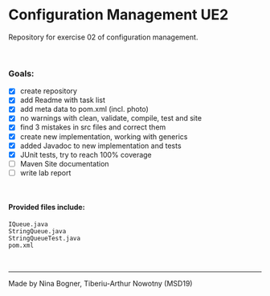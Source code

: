 # Configuration Management UE2

Repository for exercise 02 of configuration management.

<br />  

### Goals:

- [x] create repository
- [x] add Readme with task list
- [x] add meta data to pom.xml (incl. photo)
- [x] no warnings with clean, validate, compile, test and site
- [x] find 3 mistakes in src files and correct them
- [x] create new implementation, working with generics
- [x] added Javadoc to new implementation and tests
- [x] JUnit tests, try to reach 100% coverage
- [ ] Maven Site documentation
- [ ] write lab report

<br />  

#### Provided files include:

    IQueue.java
    StringQueue.java
    StringQueueTest.java
    pom.xml

<br />  

***

Made by Nina Bogner, Tiberiu-Arthur Nowotny (MSD19)
